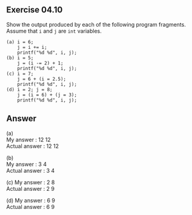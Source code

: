 ## Exercise 04.10
Show the output produced by each of the following program fragments. Assume that ```i``` and ```j``` are ```int``` variables.
```
(a) i = 6;
    j = i += i;
    printf("%d %d", i, j);
(b) i = 5;
    j = (i -= 2) + 1;
    printf("%d %d", i, j);
(c) i = 7;
    j = 6 + (i = 2.5);
    printf("%d %d", i, j);
(d) i = 2; j = 8;
    j = (i = 6) + (j = 3);
    printf("%d %d", i, j);
```

## Answer
(a)   
My answer : 12 12   
Actual answer : 12 12   

(b)   
My answer : 3 4   
Actual answer : 3 4   

(c)
My answer : 2 8   
Actual answer : 2 9   

(d)
My answer : 6 9   
Actual answer : 6 9   
